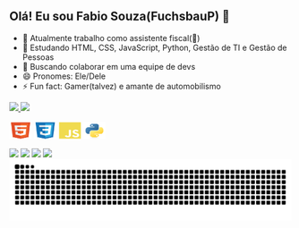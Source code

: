 ## Olá! Eu sou Fabio Souza(FuchsbauP) 👋

- 🔭 Atualmente trabalho como assistente fiscal(🤔)
- 🌱 Estudando HTML, CSS, JavaScript, Python, Gestão de TI e Gestão de Pessoas
- 👯 Buscando colaborar em uma equipe de devs
- 😄 Pronomes: Ele/Dele
- ⚡ Fun fact: Gamer(talvez) e amante de automobilismo
<div>
    <a href="https://github.com/FuchsbauP">
    <img height="180em" src="https://github-readme-stats.vercel.app/api?username=FuchsbauP&show_icons=true&rank_icon=percentile&include_all_commits=true&theme=transparent&locale=pt-br" />
    <img height="180em" src="https://github-readme-stats.vercel.app/api/top-langs/?username=FuchsbauP&layout=compact&theme=transparent&locale=pt-br" />
    </a>
</div>
<div style="display: inline_block"><br>
  <img align="center" alt="Fabio-HTML" height="30" width="40" src="https://raw.githubusercontent.com/devicons/devicon/master/icons/html5/html5-original.svg">
  <img align="center" alt="Fabio-CSS" height="30" width="40" src="https://raw.githubusercontent.com/devicons/devicon/master/icons/css3/css3-original.svg">
  <img align="center" alt="Fabio-Js" height="30" width="40" src="https://raw.githubusercontent.com/devicons/devicon/master/icons/javascript/javascript-plain.svg">
  <img align="center" alt="Fabio-Python" height="30" width="40" src="https://raw.githubusercontent.com/devicons/devicon/master/icons/python/python-original.svg">
</div>

<div><br>
  <a href="https://instagram.com/binhohs" target="_blank"><img src="https://img.shields.io/badge/-Instagram-%23E4405F?style=for-the-badge&logo=instagram&logoColor=white" target="_blank"></a>
 	<a href="https://www.twitch.tv/FuchsbauP" target="_blank"><img src="https://img.shields.io/badge/Twitch-9146FF?style=for-the-badge&logo=twitch&logoColor=white" target="_blank"></a>
  <a href="https://discord.gg/UqXDMeQ7" target="_blank"><img src="https://img.shields.io/badge/Discord-7289DA?style=for-the-badge&logo=discord&logoColor=white" target="_blank"></a> 
  <a href="https://www.linkedin.com/in/fabiosouza160" target="_blank"><img src="https://img.shields.io/badge/-LinkedIn-%230077B5?style=for-the-badge&logo=linkedin&logoColor=white" target="_blank"></a>
</div>

<picture>
    <source media="(prefers-color-scheme: dark)" srcset="https://raw.githubusercontent.com/FuchsbauP/FuchsbauP/output/github-contribution-grid-snake-dark.svg">
    <source media="(prefers-color-scheme: light)" srcset="https://raw.githubusercontent.com/FuchsbauP/FuchsbauP/output/github-contribution-grid-snake.svg">
    <img alt="github contribution grid snake animation" src="https://raw.githubusercontent.com/FuchsbauP/FuchsbauP/output/github-contribution-grid-snake.svg">
</picture>
